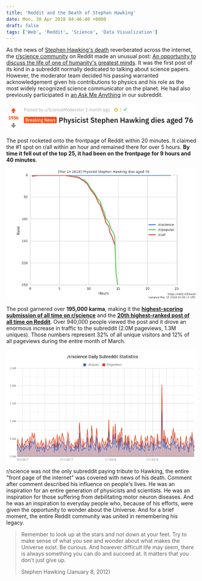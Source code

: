 ```yaml
---
title: 'Reddit and the Death of Stephen Hawking'
date: Mon, 30 Apr 2018 04:46:40 +0000
draft: false
tags: ['Web', 'Reddit', 'Science', 'Data Visualization']
---
```


As the news of [Stephen Hawking's death](http://www.bbc.com/news/uk-43396008) reverberated across the internet, the [r/science community](https://www.reddit.com/r/science/) on Reddit made an unusual post: [An opportunity to discuss the life of one of humanity's greatest minds](https://www.reddit.com/r/science/comments/84aiy6/physicist_stephen_hawking_dies_aged_76/). It was the first post of its kind in a subreddit normally dedicated to talking about science papers. However, the moderator team decided his passing warranted acknowledgement given his contributions to physics and his role as the most widely recognized science communicator on the planet. He had also previously participated in [an Ask Me Anything](https://www.reddit.com/r/science/comments/3nyn5i/science_ama_series_stephen_hawking_ama_answers/) in our subreddit.

![Screenshot of Submission on Reddit](Screenshot.png)

The post rocketed onto the frontpage of Reddit within 20 minutes. It claimed the #1 spot on r/all within an hour and remained there for over 5 hours. **By time it fell out of the top 25, it had been on the frontpage for 9 hours and 40 minutes**.

![Submission Ranking Chart](Rank.png)

The post garnered over **195,000 karma**, making it the [**highest-scoring submission of all time on r/science**](https://www.reddit.com/r/science/top/?t=all) and the [**20th highest-ranked post of all time on Reddit**](https://www.reddit.com/top/?t=all). Over 940,000 people viewed the post and it drove an enormous increase in traffic to the subreddit (2.0M pageviews, 1.3M uniques). Those numbers represent 32% of all unique visitors and 12% of all pageviews during the entire month of March.

![Daily Subreddit Traffic](SubredditTraffic.png)

r/science was not the only subreddit paying tribute to Hawking, the entire "front page of the internet" was covered with news of his death. Comment after comment described his influence on people's lives. He was an inspiration for an entire generation of physicists and scientists. He was an inspiration for those suffering from debilitating motor neuron diseases. And he was an inspiration to everyday people who, because of his efforts, were given the opportunity to wonder about the Universe. And for a brief moment, the entire Reddit community was united in remembering his legacy.

> Remember to look up at the stars and not down at your feet. Try to make sense of what you see and wonder about what makes the Universe exist. Be curious. And however difficult life may seem, there is always something you can do and succeed at. It matters that you don't just give up.
>
> Stephen Hawking (January 8, 2012)